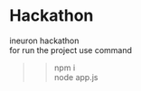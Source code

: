 # Hackathon
ineuron hackathon                                     
for run the project use command                
>> npm i                  
>> node app.js
